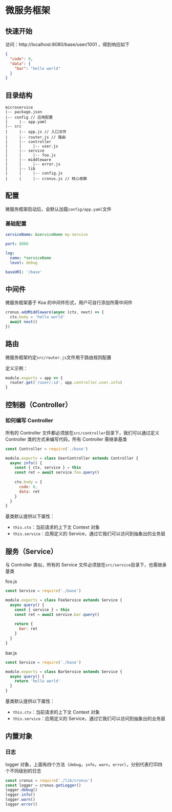 # 微服务框架

## 快速开始

访问：http://localhost:8080/base/user/1001 ，得到响应如下

```json
{
  "code": 0,
  "data": {
    "bar": "hello world"
  }
}
```

## 目录结构

```
microservice
|-- package.json
|-- config // 应用配置
|     |-- app.yaml
|-- src
|     |-- app.js // 入口文件
|     |-- router.js // 路由
|     |-- controller
|     |     |-- user.js
|     |-- service
|     |     |-- foo.js
|     |-- middleware
|     |     |-- error.js
|     |-- lib
|     |     |-- config.js
|     |     |-- cronus.js // 核心依赖
```

## 配置

微服务框架启动后，会默认加载`config/app.yaml`文件

### 基础配置

```yml
serviceName: &serviceName my-service

port: 8080

log:
  name: *serviceName
  level: debug

baseURI: '/base'
```

## 中间件

微服务框架基于 Koa 的中间件形式，用户可自行添加所需中间件

```js
cronus.addMiddleware(async (ctx, next) => {
  ctx.body = 'hello world'
  await next()
})
```

## 路由

微服务框架约定`src/router.js`文件用于路由规则配置

定义示例：

```js
module.exports = app => {
  router.get('/user/:id', app.controller.user.info)
}
```

## 控制器（Controller）

### 如何编写 Controller

所有的 Controller 文件都必须放在`src/controller`目录下，我们可以通过定义 Controller 类的方式来编写代码，所有 Controller 需继承基类

```js
const Controller = require('./base')

module.exports = class UserController extends Controller {
  async info() {
    const { ctx, service } = this
    const ret = await service.foo.query()
    
    ctx.body = {
      code: 0,
      data: ret
    }
  }
}
```

基类默认提供以下属性：

* `this.ctx`：当前请求的上下文 Context 对象
* `this.service`：应用定义的 Service，通过它我们可以访问到抽象出的业务层

## 服务（Service）

与 Controller 类似，所有的 Service 文件必须放在`src/service`目录下，也需继承基类

foo.js

```js
const Service = require('./base')

module.exports = class FooService extends Service {
  async query() {
    const { service } = this
    const ret = await service.bar.query()
    
    return {
      bar: ret
    }
  }
}
```

bar.js

```js
const Service = require('./base')

module.exports = class BarService extends Service {
  async query() {
    return 'hello world'
  }
}
```

基类默认提供以下属性：

* `this.ctx`：当前请求的上下文 Context 对象
* `this.service`：应用定义的 Service，通过它我们可以访问到抽象出的业务层

## 内置对象

### 日志

logger 对象，上面有四个方法（`debug`，`info`，`warn`，`error`），分别代表打印四个不同级别的日志

```js
const cronus = require('./lib/cronus')
const logger = cronus.getLogger()
logger.debug()
logger.info()
logger.warn()
logger.error()
```
